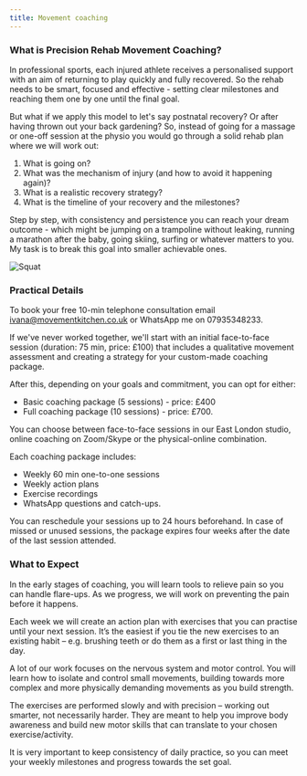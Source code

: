 ```yaml
---
title: Movement coaching
---
```


### What is Precision Rehab Movement Coaching?

In professional sports, each injured athlete receives a personalised support with an aim of returning to play quickly and fully recovered. So the rehab needs to be smart, focused and effective - setting clear milestones and reaching them one by one until the final goal. 

But what if we apply this model to let's say postnatal recovery? Or after having thrown out your back gardening? So, instead of going for a massage or one-off session at the physio you would go through a solid rehab plan where we will work out:

1. What is going on?
2. What was the mechanism of injury (and how to avoid it happening again)?
3. What is a realistic recovery strategy?
4. What is the timeline of your recovery and the milestones?

Step by step, with consistency and persistence you can reach your dream outcome - which might be jumping on a trampoline without leaking, running a marathon after the baby, going skiing, surfing or whatever matters to you. My task is to break this goal into smaller achievable ones.

![Squat](/images/squat.jpg)

### Practical Details

To book your free 10-min telephone consultation email [ivana@movementkitchen.co.uk](ivana@movementkitchen.co.uk) or WhatsApp me on 07935348233. 

If we've never worked together, we'll start with an initial face-to-face session
(duration: 75 min, price: £100) that includes a qualitative movement assessment
and creating a strategy for your custom-made coaching package.

After this, depending on your goals and commitment, you can opt for either:

- Basic coaching package (5 sessions) - price: £400
- Full coaching package (10 sessions) - price: £700.

You can choose between face-to-face sessions in our East London studio, online coaching on Zoom/Skype or the physical-online combination.

Each coaching package includes:

- Weekly 60 min one-to-one sessions
- Weekly action plans 
- Exercise recordings
- WhatsApp questions and catch-ups.

You can reschedule your sessions up to 24 hours beforehand. In case of missed or
unused sessions, the package expires four weeks after the date of the last
session attended.

### What to Expect

In the early stages of coaching, you will learn tools to relieve pain so you can handle flare-ups. As we progress, we will work on preventing the pain before it happens.

Each week we will create an action plan with exercises that you can practise until your next session. It’s the easiest if you tie the new exercises to an existing habit – e.g. brushing teeth or do them as a first or last thing in the day.

A lot of our work focuses on the nervous system and motor control. You will learn how to isolate and control small movements, building towards more complex and more physically demanding movements as you build strength.

The exercises are performed slowly and with precision – working out smarter, not necessarily harder. They are meant to help you improve body awareness and build new motor skills that can translate to your chosen exercise/activity.

It is very important to keep consistency of daily practice, so you can meet your weekly milestones and progress towards the set goal.